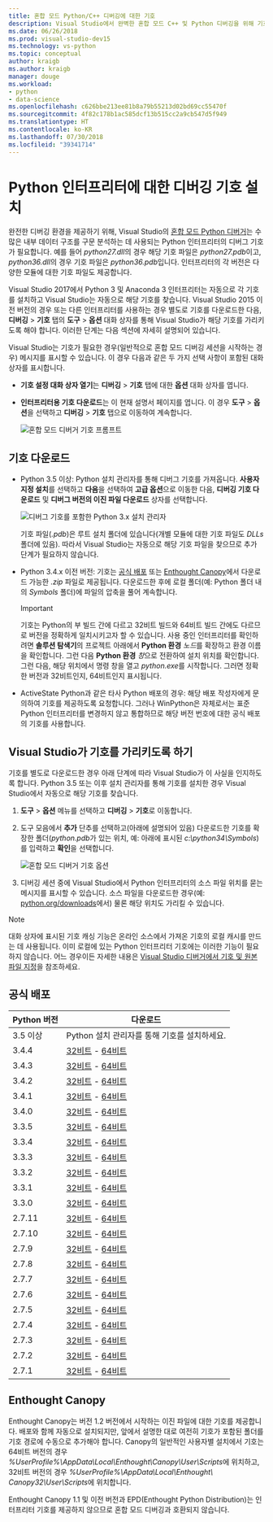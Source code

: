 ```yaml
---
title: 혼합 모드 Python/C++ 디버깅에 대한 기호
description: Visual Studio에서 완벽한 혼합 모드 C++ 및 Python 디버깅을 위해 기호 로드 기능을 제공하는 방법입니다.
ms.date: 06/26/2018
ms.prod: visual-studio-dev15
ms.technology: vs-python
ms.topic: conceptual
author: kraigb
ms.author: kraigb
manager: douge
ms.workload:
- python
- data-science
ms.openlocfilehash: c626bbe213ee81b8a79b55213d02bd69cc55470f
ms.sourcegitcommit: 4f82c178b1ac585dcf13b515cc2a9cb547d5f949
ms.translationtype: HT
ms.contentlocale: ko-KR
ms.lasthandoff: 07/30/2018
ms.locfileid: "39341714"
---
```

# <a name="install-debugging-symbols-for-python-interpreters"></a>Python 인터프리터에 대한 디버깅 기호 설치

완전한 디버깅 환경을 제공하기 위해, Visual Studio의 [혼합 모드 Python 디버거](debugging-mixed-mode-c-cpp-python-in-visual-studio.md)는 수많은 내부 데이터 구조를 구문 분석하는 데 사용되는 Python 인터프리터의 디버그 기호가 필요합니다. 예를 들어 *python27.dll*의 경우 해당 기호 파일은 *python27.pdb*이고, *python36.dll*의 경우 기호 파일은 *python36.pdb*입니다. 인터프리터의 각 버전은 다양한 모듈에 대한 기호 파일도 제공합니다.

Visual Studio 2017에서 Python 3 및 Anaconda 3 인터프리터는 자동으로 각 기호를 설치하고 Visual Studio는 자동으로 해당 기호를 찾습니다. Visual Studio 2015 이전 버전의 경우 또는 다른 인터프리터를 사용하는 경우 별도로 기호를 다운로드한 다음, **디버깅** > **기호** 탭의 **도구** > **옵션** 대화 상자를 통해 Visual Studio가 해당 기호를 가리키도록 해야 합니다. 이러한 단계는 다음 섹션에 자세히 설명되어 있습니다.

Visual Studio는 기호가 필요한 경우(일반적으로 혼합 모드 디버깅 세션을 시작하는 경우) 메시지를 표시할 수 있습니다. 이 경우 다음과 같은 두 가지 선택 사항이 포함된 대화 상자를 표시합니다.

- **기호 설정 대화 상자 열기**는 **디버깅** > **기호** 탭에 대한 **옵션** 대화 상자를 엽니다.
- **인터프리터용 기호 다운로드**는 이 현재 설명서 페이지를 엽니다. 이 경우 **도구** > **옵션**을 선택하고 **디버깅** > **기호** 탭으로 이동하여 계속합니다.

    ![혼합 모드 디버거 기호 프롬프트](media/mixed-mode-debugging-symbols-required.png)

## <a name="download-symbols"></a>기호 다운로드

- Python 3.5 이상: Python 설치 관리자를 통해 디버그 기호를 가져옵니다. **사용자 지정 설치**를 선택하고 **다음**을 선택하여 **고급 옵션**으로 이동한 다음, **디버깅 기호 다운로드** 및 **디버그 버전의 이진 파일 다운로드** 상자를 선택합니다.

    ![디버그 기호를 포함한 Python 3.x 설치 관리자](media/mixed-mode-debugging-symbols-installer35.png)

    기호 파일(*.pdb*)은 루트 설치 폴더에 있습니다(개별 모듈에 대한 기호 파일도 *DLLs* 폴더에 있음). 따라서 Visual Studio는 자동으로 해당 기호 파일을 찾으므로 추가 단계가 필요하지 않습니다.

- Python 3.4.x 이전 버전: 기호는 [공식 배포](#official-distributions) 또는 [Enthought Canopy](#enthought-canopy)에서 다운로드 가능한 *.zip* 파일로 제공됩니다. 다운로드한 후에 로컬 폴더(예: Python 폴더 내의 *Symbols* 폴더)에 파일의 압축을 풀어 계속합니다.

    > [!Important]
    > 기호는 Python의 부 빌드 간에 다르고 32비트 빌드와 64비트 빌드 간에도 다르므로 버전을 정확하게 일치시키고자 할 수 있습니다. 사용 중인 인터프리터를 확인하려면 **솔루션 탐색기**의 프로젝트 아래에서 **Python 환경** *노드*를 확장하고 환경 이름을 확인합니다. 그런 다음 **Python 환경** *창*으로 전환하여 설치 위치를 확인합니다. 그런 다음, 해당 위치에서 명령 창을 열고 *python.exe*를 시작합니다. 그러면 정확한 버전과 32비트인지, 64비트인지 표시됩니다.

- ActiveState Python과 같은 타사 Python 배포의 경우: 해당 배포 작성자에게 문의하여 기호를 제공하도록 요청합니다. 그러나 WinPython은 자체로서는 표준 Python 인터프리터를 변경하지 않고 통합하므로 해당 버전 번호에 대한 공식 배포의 기호를 사용합니다.

## <a name="point-visual-studio-to-the-symbols"></a>Visual Studio가 기호를 가리키도록 하기

기호를 별도로 다운로드한 경우 아래 단계에 따라 Visual Studio가 이 사실을 인지하도록 합니다. Python 3.5 또는 이후 설치 관리자를 통해 기호를 설치한 경우 Visual Studio에서 자동으로 해당 기호를 찾습니다.

1. **도구** > **옵션** 메뉴를 선택하고 **디버깅** > **기호**로 이동합니다.
    
1. 도구 모음에서 **추가** 단추를 선택하고(아래에 설명되어 있음) 다운로드한 기호를 확장한 폴더(*python.pdb*가 있는 위치, 예: 아래에 표시된 *c:\python34\Symbols*)를 입력하고 **확인**을 선택합니다. 

    ![혼합 모드 디버거 기호 옵션](media/mixed-mode-debugging-symbols.png)

1. 디버깅 세션 중에 Visual Studio에서 Python 인터프리터의 소스 파일 위치를 묻는 메시지를 표시할 수 있습니다. 소스 파일을 다운로드한 경우(예: [python.org/downloads](https://www.python.org/downloads)에서) 물론 해당 위치도 가리킬 수 있습니다.

> [!Note]
> 대화 상자에 표시된 기호 캐싱 기능은 온라인 소스에서 가져온 기호의 로컬 캐시를 만드는 데 사용됩니다. 이미 로컬에 있는 Python 인터프리터 기호에는 이러한 기능이 필요하지 않습니다. 어느 경우이든 자세한 내용은 [Visual Studio 디버거에서 기호 및 원본 파일 지정](../debugger/specify-symbol-dot-pdb-and-source-files-in-the-visual-studio-debugger.md)을 참조하세요.

## <a name="official-distributions"></a>공식 배포

| Python 버전 | 다운로드 | 
| --- | --- | 
| 3.5 이상 | Python 설치 관리자를 통해 기호를 설치하세요. | 
| 3.4.4 | [32비트](https://www.python.org/ftp/python/3.4.4/python-3.4.4-pdb.zip) - [64비트](https://www.python.org/ftp/python/3.4.4/python-3.4.4.amd64-pdb.zip) |
| 3.4.3 | [32비트](https://www.python.org/ftp/python/3.4.3/python-3.4.3-pdb.zip) - [64비트](https://www.python.org/ftp/python/3.4.3/python-3.4.3.amd64-pdb.zip) |
| 3.4.2 | [32비트](https://www.python.org/ftp/python/3.4.2/python-3.4.2-pdb.zip) - [64비트](https://www.python.org/ftp/python/3.4.2/python-3.4.2.amd64-pdb.zip) |
| 3.4.1 | [32비트](https://www.python.org/ftp/python/3.4.1/python-3.4.1-pdb.zip) - [64비트](https://www.python.org/ftp/python/3.4.1/python-3.4.1.amd64-pdb.zip) |
| 3.4.0 | [32비트](https://www.python.org/ftp/python/3.4.0/python-3.4.0-pdb.zip) - [64비트](https://www.python.org/ftp/python/3.4.0/python-3.4.0.amd64-pdb.zip) |
| 3.3.5 | [32비트](http://www.python.org/ftp/python/3.3.5/python-3.3.5-pdb.zip) - [64비트](http://www.python.org/ftp/python/3.3.5/python-3.3.5.amd64-pdb.zip) |
| 3.3.4 | [32비트](http://python.org/ftp/python/3.3.4/python-3.3.4-pdb.zip) - [64비트](http://python.org/ftp/python/3.3.4/python-3.3.4.amd64-pdb.zip) |
| 3.3.3 | [32비트](http://python.org/ftp/python/3.3.3/python-3.3.3-pdb.zip) - [64비트](http://python.org/ftp/python/3.3.3/python-3.3.3.amd64-pdb.zip) |
| 3.3.2 | [32비트](http://python.org/ftp/python/3.3.2/python-3.3.2-pdb.zip) - [64비트](http://python.org/ftp/python/3.3.2/python-3.3.2.amd64-pdb.zip) |
| 3.3.1 | [32비트](http://python.org/ftp/python/3.3.1/python-3.3.1-pdb.zip) - [64비트](http://python.org/ftp/python/3.3.1/python-3.3.1.amd64-pdb.zip) |
| 3.3.0 | [32비트](http://python.org/ftp/python/3.3.0/python-3.3.0-pdb.zip) - [64비트](http://python.org/ftp/python/3.3.0/python-3.3.0.amd64-pdb.zip) |
| 2.7.11 | [32비트](https://www.python.org/ftp/python/2.7.11/python-2.7.11-pdb.zip) - [64비트](https://www.python.org/ftp/python/2.7.11/python-2.7.11.amd64-pdb.zip) |
| 2.7.10 | [32비트](https://www.python.org/ftp/python/2.7.10/python-2.7.10-pdb.zip) - [64비트](https://www.python.org/ftp/python/2.7.10/python-2.7.10.amd64-pdb.zip) |
| 2.7.9 | [32비트](https://www.python.org/ftp/python/2.7.9/python-2.7.9-pdb.zip) - [64비트](https://www.python.org/ftp/python/2.7.9/python-2.7.9.amd64-pdb.zip) |
| 2.7.8 | [32비트](https://www.python.org/ftp/python/2.7.8/python-2.7.8-pdb.zip) - [64비트](https://www.python.org/ftp/python/2.7.8/python-2.7.8.amd64-pdb.zip) |
| 2.7.7 | [32비트](https://www.python.org/ftp/python/2.7.7/python-2.7.7-pdb.zip) - [64비트](https://www.python.org/ftp/python/2.7.7/python-2.7.7.amd64-pdb.zip) |
| 2.7.6 | [32비트](http://python.org/ftp/python/2.7.6/python-2.7.6-pdb.zip) - [64비트](http://python.org/ftp/python/2.7.6/python-2.7.6.amd64-pdb.zip) |
| 2.7.5 | [32비트](http://python.org/ftp/python/2.7.5/python-2.7.5-pdb.zip) - [64비트](http://python.org/ftp/python/2.7.5/python-2.7.5.amd64-pdb.zip) |
| 2.7.4 | [32비트](http://python.org/ftp/python/2.7.4/python-2.7.4-pdb.zip) - [64비트](http://python.org/ftp/python/2.7.4/python-2.7.4.amd64-pdb.zip) |
| 2.7.3 | [32비트](http://python.org/ftp/python/2.7.3/python-2.7.3-pdb.zip) - [64비트](http://python.org/ftp/python/2.7.3/python-2.7.3.amd64-pdb.zip) |
| 2.7.2 | [32비트](http://python.org/ftp/python/2.7.2/python-2.7.2-pdb.zip) - [64비트](http://python.org/ftp/python/2.7.2/python-2.7.2.amd64-pdb.zip) |
| 2.7.1 | [32비트](http://python.org/ftp/python/2.7.1/python-2.7.1-pdb.zip) - [64비트](http://python.org/ftp/python/2.7.1/python-2.7.1.amd64-pdb.zip) |


## <a name="enthought-canopy"></a>Enthought Canopy

Enthought Canopy는 버전 1.2 버전에서 시작하는 이진 파일에 대한 기호를 제공합니다. 배포와 함께 자동으로 설치되지만, 앞에서 설명한 대로 여전히 기호가 포함된 폴더를 기호 경로에 수동으로 추가해야 합니다. Canopy의 일반적인 사용자별 설치에서 기호는 64비트 버전의 경우 *%UserProfile%\AppData\Local\Enthought\Canopy\User\Scripts*에 위치하고, 32비트 버전의 경우 *%UserProfile%\AppData\Local\Enthought\ Canopy32\User\Scripts*에 위치합니다.

Enthought Canopy 1.1 및 이전 버전과 EPD(Enthought Python Distribution)는 인터프리터 기호를 제공하지 않으므로 혼합 모드 디버깅과 호환되지 않습니다.
